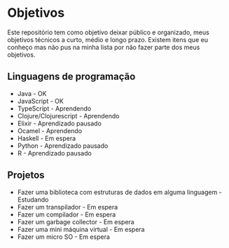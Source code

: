 # Objetivos
Este repositório tem como objetivo deixar público e organizado, meus objetivos técnicos a curto, médio e longo prazo.
Existem itens que eu conheço mas não pus na minha lista por não fazer parte dos meus objetivos.

## Linguagens de programação
- Java - OK
- JavaScript - OK
- TypeScript - Aprendendo
- Clojure/Clojurescript - Aprendendo
- Elixir - Aprendizado pausado
- Ocamel - Aprendendo
- Haskell - Em espera
- Python - Aprendizado pausado
- R - Aprendizado pausado

## Projetos
- Fazer uma biblioteca com estruturas de dados em alguma linguagem - Estudando
- Fazer um transpilador - Em espera
- Fazer um compilador - Em espera
- Fazer um garbage collector - Em espera
- Fazer uma mini máquina virtual - Em espera
- Fazer um micro SO - Em espera

